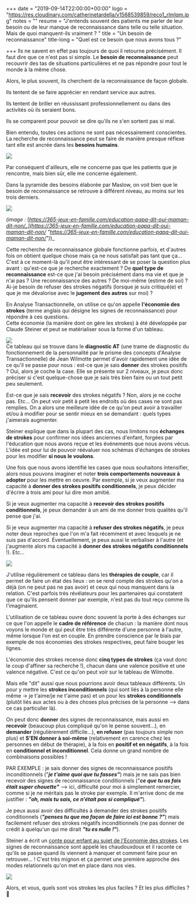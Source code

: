 +++
date = "2019-09-14T22:00:00+00:00"
logo = "https://res.cloudinary.com/catherinetardella/v1568539859/reco1_rlmlqm.jpg"
notes = ""
resume = "J'entends souvent des patients me parler de leur besoin ou de leur manque de reconnaissance dans telle ou telle situation. Mais de quoi manquent-ils vraiment ? "
title = "Un besoin de reconnaissance"
title-long = "Quel est ce besoin que nous avons tous ?"

+++
Ils ne savent en effet pas toujours de quoi il retourne précisément. Il faut dire que ce n'est pas si simple. Le **besoin de reconnaissance** peut recouvrir des tas de situations particulières et ne pas répondre pour tout le monde à la même chose.

Alors, le plus souvent, ils cherchent de la reconnaissance de façon globale.

Ils tentent de se faire apprécier en rendant service aux autres.

Ils tentent de briller en réussissant professionnellement ou dans des activités où ils seraient bons.

Ils se comparent pour pouvoir se dire qu'ils ne s'en sortent pas si mal.

Bien entendu, toutes ces actions ne sont pas nécessairement conscientes. La recherche de reconnaissance peut se faire de manière presque réflexe tant elle est ancrée dans les **besoins humains**.

![](https://res.cloudinary.com/catherinetardella/v1568540103/reco3_gnhwsq.jpg)

Par conséquent d'ailleurs, elle ne concerne pas que les patients que je rencontre, mais bien sûr, elle me concerne également.

Dans la pyramide des besoins élaborée par Maslow, on voit bien que le besoin de reconnaissance se retrouve à différent niveau, au moins sur les trois derniers.

![](https://res.cloudinary.com/catherinetardella/v1568540767/besoins_z5ktm5.jpg)

_(image :_ [_https://365-jeux-en-famille.com/education-papa-dit-oui-maman-dit-non/_](https://365-jeux-en-famille.com/education-papa-dit-oui-maman-dit-non/ "https://365-jeux-en-famille.com/education-papa-dit-oui-maman-dit-non/")_)_

Cette recherche de reconnaissance globale fonctionne parfois, et d'autres fois on obtient quelque chose mais ça ne nous satisfait pas tant que ça... C'est à ce moment-là qu'il peut être intéressant de se poser la question plus avant : qu'est-ce que je recherche exactement ? De **quel type de reconnaissance** est-ce que j'ai besoin précisément dans ma vie et que je n'ai pas ? Une reconnaissance des autres ? De moi-même (estime de soi) ? Ai-je besoin de refuser des strokes négatifs (lorsque je suis critiqué(e) et que je me dévalorise avec le **jugement des autres** sur moi) ?

En Analyse Transactionnelle, on utilise ce qu'on appelle **l'économie des strokes** (terme anglais qui désigne les signes de reconnaissance) pour répondre à ces questions.  
Cette économie (la manière dont on gère les strokes) à été développée par Claude Steiner et peut se matérialiser sous la forme d'un tableau.

![](https://res.cloudinary.com/catherinetardella/v1568541846/Diag_p0xfje.jpg)  
Ce tableau qui se trouve dans le **diagnostic AT** (une trame de diagnostic du fonctionnement de la personnalité par le prisme des concepts d'Analyse Transactionnelle) de Jean Wilmotte permet d'avoir rapidement une idée de ce qu'il se passe pour nous : est-ce que je sais **donner** des strokes positifs ? Oui, alors je coche la case. Elle se présente sur 2 niveaux, je peux donc préciser si c'est quelque-chose que je sais très bien faire ou un tout petit peu seulement.

Est-ce que je sais **recevoir** des strokes négatifs ? Non, alors je ne coche pas. Etc... On peut voir petit à petit les endroits où des cases ne sont pas remplies. On a alors une meilleure idée de ce qu'on peut avoir à travailler et/ou à modifier pour se sentir mieux en se demandant : quels types j'aimerais augmenter.

Steiner explique que dans la plupart des cas, nous limitons nos **échanges de strokes** pour confirmer nos idées anciennes d'enfant, forgées par l'éducation que nous avons reçue et les événements que nous avons vécus. L'idée est pour lui de pouvoir réévaluer nos schémas d'échanges de strokes pour les modifier **si nous le voulons**.

Une fois que nous avons identifié les cases que nous souhaitons intensifier, alors nous pouvons imaginer et noter **trois comportements nouveaux à adopter** pour les mettre en oeuvre. Par exemple, si je veux augmenter ma capacité à **donner des strokes positifs conditionnels**, je peux décider d'écrire à trois ami pour lui dire mon amitié.

Si je veux augmenter ma capacité à **recevoir des strokes positifs conditionnels**, je peux demander à un ami de me donner trois qualités qu'il pense que j'ai.

Si je veux augmenter ma capacité à **refuser des strokes négatifs**, je peux noter deux reproches que l'on m'a fait récemment et avec lesquels je ne suis pas d'accord. Éventuellement, je peux aussi le verbaliser à l'autre (et j'augmente alors ma capacité à **donner des strokes négatifs conditionnels** !). Etc...

![](https://res.cloudinary.com/catherinetardella/v1568546219/couple_x5of8g.jpg)

J'utilise régulièrement ce tableau dans les **thérapies de couple**, car il permet de faire un état des lieux : on se rend compte des strokes qu'on a déjà (on ne peut pas ne pas avoir) et ceux qui nous manquent dans la relation. C'est parfois très révélateurs pour les partenaires qui constatent que ce qu'ils pensent donner par exemple, n'est pas du tout reçu comme ils l'imaginaient.

L'utilisation de ce tableau ouvre donc souvent la porte à des échanges sur ce que l'on appelle le **cadre de référence** de chacun : la manière dont nous voyons le monde et qui peut être très différente d'une personne à l'autre, même lorsque l'on est en couple. En prendre conscience par le biais par exemple de nos économies des strokes respectives, peut faire bouger les lignes.

L'économie des strokes recense donc **cinq types de strokes** (ça vaut donc le coup d'affiner sa recherche !), chacun dans une valence positive et une valence négative. C'est ce qu'on peut voir sur le tableau de Wilmotte.

Mais elle "dit" aussi que nous pourrions avoir deux tableaux différents. Un pour y mettre les **strokes inconditionnels** (qui sont liés à la personne elle même -> je t'aime/je ne t'aime pas) et un pour les **strokes conditionnels** (plutôt liés aux actes ou à des choses plus précises de la personne --> dans ce cas particulier là).

On peut donc **donner** des signes de reconnaissance, mais aussi en **recevoir** (beaucoup plus compliqué qu'on le pense souvent...), en **demander** (régulièrement difficile...), **en refuser** (pas toujours simple non plus) et **S'EN donner à soi-même** (relativement en carence chez les personnes en début de thérapie), à la fois en **positif et en négatifs**, à la fois en **conditionnel et inconditionnel**. Cela donne un grand nombre de combinaisons possibles !

PAR EXEMPLE : je sais donner des signes de reconnaissance positifs inconditionnels ("**_je t'aime quoi que tu fasses"_**) mais je ne sais pas bien recevoir des signes de reconnaissance conditionnels ("**_ce que tu as fais était super chouette"_** --> ici, difficulté pour moi à simplement remercier, comme si je ne méritais pas le stroke par exemple. Il m'arrive donc de me justifier : **_"oh, mais tu sais, ce n'était pas si compliqué"_**).

Je peux aussi avoir des difficultés à demander des strokes positifs conditionnels (**_"penses tu que ma façon de faire ici est bonne ?"_**) mais facilement refuser des strokes négatifs inconditionnels (ne pas donner de crédit à quelqu'un qui me dirait **_"tu es nulle !"_**).

Steiner a écrit un [conte pour enfant au sujet de l'Economie des strokes](https://www.decitre.fr/livres/le-conte-chaud-et-doux-des-chaudoudoux-9782729610005.html). Les signes de reconnaissance sont appelé les chaudouxdoux et il raconte ce qu'ils se passe quand ils viennent à manquer et comment faire pour en retrouver... ! C'est très mignon et ça permet une première approche des modes relationnels qu'on met en place dans nos vies.

![](https://res.cloudinary.com/catherinetardella/v1568541271/steiner_reco_bdjtod.jpg)

Alors, et vous, quels sont vos strokes les plus faciles ? Et les plus difficiles ? 🙂